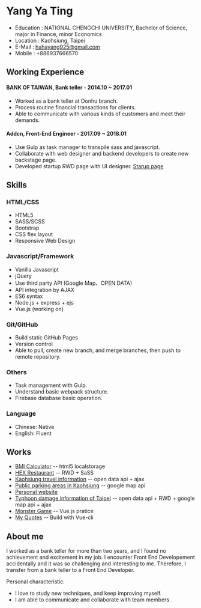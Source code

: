# Yang Ya Ting

* Education : NATIONAL CHENGCHI UNIVERSITY, Bachelor of Science, major in Finance, minor Economics
* Location : Kaohsiung, Taipei
* E-Mail : hahayang925@gmail.com
* Mobile : +886937666570

## Working Experience

#### BANK OF TAIWAN, Bank teller - 2014.10 ~ 2017.01
* Worked as a bank teller at Donhu branch.
* Process routine financial transactions for clients.
* Able to communicate with various kinds of customers and meet their demands.
#### Addcn, Front-End Engineer - 2017.09 ~ 2018.01
* Use Gulp as task manager to transpile sass and javascript.
* Collaborate with web designer and backend developers to create new backstage page.
* Developed startup RWD page with UI designer. [Starup page](https://www.518.com.tw/startup-jackercleaning.html)

## Skills

### HTML/CSS

* HTML5
* SASS/SCSS
* Bootstrap
* CSS flex layout
* Responsive Web Design


### Javascript/Framework

* Vanilla Javascript
* jQuery
* Use third party API (Google Map、OPEN DATA)
* API integration by AJAX
* ES6 syntax
* Node.js + express + ejs
* Vue.js (working on)

### Git/GitHub

* Build static GitHub Pages
* Version control
* Able to pull, create new branch, and merge branches, then push to remote repository.

### Others

* Task management with Gulp.
* Understand basic webpack structure.
* Firebase database basic operation. 

### Language

* Chinese: Native
* English: Fluent

## Works

* [BMI Calculator](https://hahayang925.github.io/BMI/)
  -- html5 localstorage
* [HEX Restaurant](https://hahayang925.github.io/project-burger/)
  -- RWD + SaSS
* [Kaohsiung travel information](https://hahayang925.github.io/travel)
  -- open data api + ajax
* [Public parking areas in Kaohsiung](https://hahayang925.github.io/parking/)
  -- google map api
* [Personal website](https://hahayang925.github.io/haha/)
* [Typhoon damage information of Taipei](https://hahayang925.github.io/typhoon/)
  -- open data api + RWD + google map api + ajax
* [Monster Game](https://hahayang925.github.io/monstergame/)
  --  Vue.js pratice
* [My Quotes](https://hahayang925.github.io/myQuote/)
  -- Build with Vue-cli
  
## About me

I worked as a bank teller for more than two years, and I found no achievement and excitement in my job. I encounter Front End Developement accidentally and it was so challenging and interesting to me. Therefore, I transfer from a bank teller to a Front End Developer.   

Personal characteristic:
* I love to study new techniques, and keep improving myself.
* I am able to communicate and collaborate with team members.
